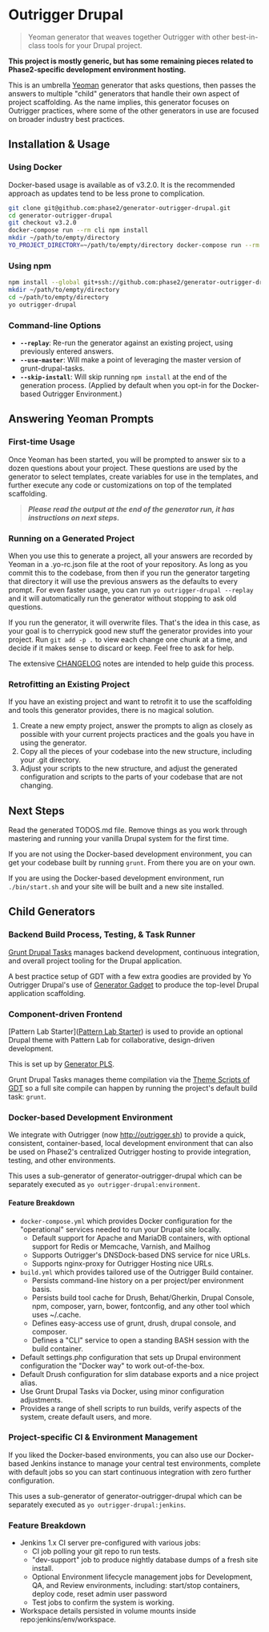 # Outrigger Drupal

> Yeoman generator that weaves together Outrigger with other best-in-class tools for your Drupal project.

**This project is mostly generic, but has some remaining pieces related to
Phase2-specific development environment hosting.**

This is an umbrella [Yeoman](http://yeoman.io/) generator that asks questions,
then passes the answers to multiple "child" generators that handle their own
aspect of project scaffolding. As the name implies, this generator focuses on Outrigger practices, where some of the other generators in use are focused on broader industry best practices.

## Installation & Usage

### Using Docker

Docker-based usage is available as of v3.2.0. It is the recommended approach as
updates tend to be less prone to complication.

```bash
git clone git@github.com:phase2/generator-outrigger-drupal.git
cd generator-outrigger-drupal
git checkout v3.2.0
docker-compose run --rm cli npm install
mkdir ~/path/to/empty/directory
YO_PROJECT_DIRECTORY=~/path/to/empty/directory docker-compose run --rm yo outrigger-drupal
```

### Using npm

```bash
npm install --global git+ssh://github.com:phase2/generator-outrigger-drupal.git#v3.0.1
mkdir ~/path/to/empty/directory
cd ~/path/to/empty/directory
yo outrigger-drupal
```

### Command-line Options

* **`--replay`**: Re-run the generator against an existing project, using previously
entered answers.
* **`--use-master`**: Will make a point of leveraging the master version of
grunt-drupal-tasks.
* **`--skip-install`**: Will skip running `npm install` at the end of the
generation process. (Applied by default when you opt-in for the
Docker-based Outrigger Environment.)

## Answering Yeoman Prompts

### First-time Usage

Once Yeoman has been started, you will be prompted to answer six to a dozen
questions about your project. These questions are used by the generator to
select templates, create variables for use in the templates, and further execute
any code or customizations on top of the templated scaffolding.

> ***Please read the output at the end of the generator run, it has instructions
on next steps.***

### Running on a Generated Project

When you use this to generate a project, all your answers are recorded by Yeoman
in a .yo-rc.json file at the root of your repository. As long as you commit this
to the codebase, from then if you run the generator targeting that directory it
will use the previous answers as the defaults to every prompt. For even faster
usage, you can run `yo outrigger-drupal --replay` and it will automatically run
the generator without stopping to ask old questions.

If you run the generator, it will overwrite files. That's the idea in this case,
as your goal is to cherrypick good new stuff the generator provides into your
project. Run `git add -p .` to view each change one chunk at a time, and decide
if it makes sense to discard or keep. Feel free to ask for help.

The extensive [CHANGELOG](./CHANGELOG.md) notes are intended to help guide this process.

### Retrofitting an Existing Project

If you have an existing project and want to retrofit it to use the scaffolding
and tools this generator provides, there is no magical solution.

1. Create a new empty project, answer the prompts to align as closely as
possible with your current projects practices and the goals you have in using
the generator.
2. Copy all the pieces of your codebase into the new structure, including your
.git directory.
3. Adjust your scripts to the new structure, and adjust the generated
configuration and scripts to the parts of your codebase that are not changing.

## Next Steps

Read the generated TODOS.md file. Remove things as you work through mastering
and running your vanilla Drupal system for the first time.

If you are not using the Docker-based development environment, you can get your
codebase built by running `grunt`. From there you are on your own.

If you are using the Docker-based development environment, run `./bin/start.sh`
and your site will be built and a new site installed.

## Child Generators

### Backend Build Process, Testing, & Task Runner

[Grunt Drupal Tasks](https://github.com/phase2/grunt-drupal-tasks) manages backend
development, continuous integration, and overall project tooling for the Drupal
application.

A best practice setup of GDT with a few extra goodies are provided by
Yo Outrigger Drupal's use of [Generator Gadget](https://github.com/phase2/generator-gadget)
to produce the top-level Drupal application scaffolding.

### Component-driven Frontend

[Pattern Lab Starter]([Pattern Lab Starter](http://git.io/p2pls)) is used to
provide an optional Drupal theme with Pattern Lab for collaborative,
design-driven development.

This is set up by [Generator PLS](https://github.com/phase2/generator-pattern-lab-starter).

Grunt Drupal Tasks manages theme compilation via the [Theme Scripts of GDT](https://phase2.github.io/grunt-drupal-tasks/30_FRONTEND/)
so a full site compile can happen by running the project's default build task: `grunt`.

### Docker-based Development Environment

We integrate with Outrigger (now http://outrigger.sh) to provide a quick,
consistent, container-based, local development environment that can also be used
on Phase2's centralized Outrigger hosting to provide integration, testing, and
other environments.

This uses a sub-generator of generator-outrigger-drupal which can be separately executed as `yo outrigger-drupal:environment`.

#### Feature Breakdown

* `docker-compose.yml` which provides Docker configuration for the "operational"
services needed to run your Drupal site locally.
    * Default support for Apache and MariaDB containers, with optional support
    for Redis or Memcache, Varnish, and Mailhog
    * Supports Outrigger's DNSDock-based DNS service for nice URLs.
    * Supports nginx-proxy for Outrigger Hosting nice URLs.
* `build.yml` which provides tailored use of the Outrigger Build container.
    * Persists command-line history on a per project/per environment basis.
    * Persists build tool cache for Drush, Behat/Gherkin, Drupal Console, npm,
    composer, yarn, bower, fontconfig, and any other tool which uses ~/.cache.
    * Defines easy-access use of grunt, drush, drupal console, and composer.
    * Defines a "CLI" service to open a standing BASH session with the build
    container.
* Default settings.php configuration that sets up Drupal environment
configuration the "Docker way" to work out-of-the-box.
* Default Drush configuration for slim database exports and a nice project alias.
* Use Grunt Drupal Tasks via Docker, using minor configuration adjustments.
* Provides a range of shell scripts to run builds, verify aspects of the system,
create default users, and more.

### Project-specific CI & Environment Management

If you liked the Docker-based environments, you can also use our Docker-based
Jenkins instance to manage your central test environments, complete with default
jobs so you can start continuous integration with zero further configuration.

This uses a sub-generator of generator-outrigger-drupal which can be separately executed as `yo outrigger-drupal:jenkins`.

### Feature Breakdown

* Jenkins 1.x CI server pre-configured with various jobs:
    * CI job polling your git repo to run tests.
    * "dev-support" job to produce nightly database dumps of a fresh site install.
    * Optional Environment lifecycle management jobs for Development, QA, and Review
    environments, including: start/stop containers, deploy code, reset admin user password
    * Test jobs to confirm the system is working.
* Workspace details persisted in volume mounts inside repo:jenkins/env/workspace.
